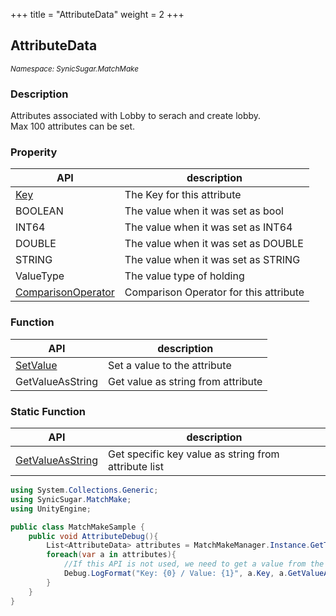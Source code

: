 +++
title = "AttributeData"
weight = 2
+++

## AttributeData
<small>*Namespace: SynicSugar.MatchMake*</small>

### Description
Attributes associated with Lobby to serach and create lobby.<br>
Max 100 attributes can be set.

### Properity
| API | description |
|---|---|
| [Key](../AttributeData/key) | The Key for this attribute |
| BOOLEAN | The value when it was set as bool |
| INT64 | The value when it was set as INT64 |
| DOUBLE | The value when it was set as DOUBLE |
| STRING | The value when it was set as STRING |
| ValueType | The value type of holding |
| [ComparisonOperator](../AttributeData/comparisonoperator) | Comparison Operator for this attribute |



### Function 
| API | description |
|---|---|
| [SetValue](../AttributeData/setvalue) | Set a value to the attribute |
| GetValueAsString | Get value as string from attribute |


### Static Function 
| API | description |
|---|---|
| [GetValueAsString](../AttributeData/getvalueasstring) | Get specific key value as string from attribute list |


```cs
using System.Collections.Generic;
using SynicSugar.MatchMake;
using UnityEngine;

public class MatchMakeSample {
    public void AttributeDebug(){
        List<AttributeData> attributes = MatchMakeManager.Instance.GetTargetAttributeData(target);
        foreach(var a in attributes){
            //If this API is not used, we need to get a value from the same type variable with ValueType.
            Debug.LogFormat("Key: {0} / Value: {1}", a.Key, a.GetValueAsString());
        }
    }
}
```
